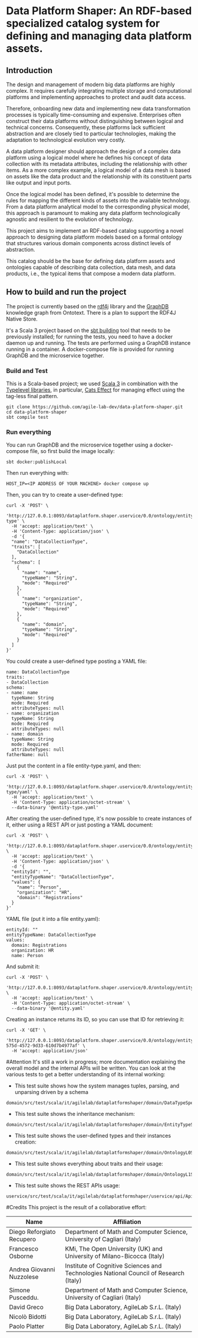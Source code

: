 # Data Platform Shaper: An RDF-based specialized catalog system for defining and managing data platform assets.

## Introduction
The design and management of modern big data platforms are highly complex. 
It requires carefully integrating multiple storage and computational platforms and implementing approaches to protect and audit data access. 

Therefore, onboarding new data and implementing new data transformation processes is typically time-consuming and expensive. Enterprises often construct their data platforms without distinguishing between logical and technical concerns. 
Consequently, these platforms lack sufficient abstraction and are closely tied to particular technologies, making the adaptation to technological evolution very costly. 

A data platform designer should approach the design of a complex data platform using a logical model where he defines his concept of data collection with its metadata attributes, including the relationship with other items. 
As a more complex example, a logical model of a data mesh is based on assets like the data product and the relationship with its constituent parts like output and input ports.

Once the logical model has been defined, it's possible to determine the rules for mapping the different kinds of assets into the available technology. From a data platform analytical model to the corresponding physical model, this approach is paramount to making any data platform technologically agnostic and resilient to the evolution of technology.

This project aims to implement an RDF-based catalog supporting a novel approach to designing data platform models based on a formal ontology that structures various domain components across distinct levels of abstraction. 

This catalog should be the base for defining data platform assets and ontologies capable of describing data collection, data mesh, and data products, i.e., the typical items that compose a modern data platform.

## How to build and run the project
The project is currently based on the [rdf4j](https://rdf4j.org) library and the [GraphDB](https://graphdb.ontotext.com) knowledge graph from Ontotext. There is a plan to support the RDF4J Native Store.

It's a Scala 3 project based on the [sbt building](https://www.scala-sbt.org) tool that needs to be previously installed; for running the tests, you need to have a docker daemon up and running. The tests are performed using a GraphDB instance running in a container. A docker-compose file is provided for running GraphDB and the microservice together.

### Build and Test
This is a Scala-based project; we used [Scala 3](https://www.scala-lang.org) in combination with the [Typelevel libraries](https://typelevel.org), in particular, [Cats Effect](https://typelevel.org/cats-effect/) for managing effect using the tag-less final pattern. 
```
git clone https://github.com/agile-lab-dev/data-platform-shaper.git
cd data-platform-shaper
sbt compile test
```
### Run everything
You can run GraphDB and the microservice together using a docker-compose file, so first build the image locally:

```
sbt docker:publishLocal
```

Then run everything with:

```
HOST_IP=<IP ADDRESS OF YOUR MACHINE> docker compose up
```

Then, you can try to create a user-defined type:

```
curl -X 'POST' \
  'http://127.0.0.1:8093/dataplatform.shaper.uservice/0.0/ontology/entity-type' \
  -H 'accept: application/text' \
  -H 'Content-Type: application/json' \
  -d '{
  "name": "DataCollectionType",
  "traits": [
    "DataCollection"
  ],
  "schema": [
    {
      "name": "name",
      "typeName": "String",
      "mode": "Required"
    },
    {
      "name": "organization",
      "typeName": "String",
      "mode": "Required"
    },
    {
      "name": "domain",
      "typeName": "String",
      "mode": "Required"
    }
  ]
}'
```

You could create a user-defined type posting a YAML file:

```
name: DataCollectionType
traits:
- DataCollection
schema:
- name: name
  typeName: String
  mode: Required
  attributeTypes: null
- name: organization
  typeName: String
  mode: Required
  attributeTypes: null
- name: domain
  typeName: String
  mode: Required
  attributeTypes: null
fatherName: null
```

Just put the content in a file entity-type.yaml, and then:

```
curl -X 'POST' \
  'http://127.0.0.1:8093/dataplatform.shaper.uservice/0.0/ontology/entity-type/yaml' \
  -H 'accept: application/text' \
  -H 'Content-Type: application/octet-stream' \
  --data-binary '@entity-type.yaml'
```

After creating the user-defined type, it's now possible to create instances of it, either using a REST API or just posting a YAML document:

```
curl -X 'POST' \
  'http://127.0.0.1:8093/dataplatform.shaper.uservice/0.0/ontology/entity' \
  -H 'accept: application/text' \
  -H 'Content-Type: application/json' \
  -d '{
  "entityId": "",
  "entityTypeName": "DataCollectionType",
  "values": {
    "name": "Person",
    "organization": "HR",
    "domain": "Registrations"
  }
}'
```

YAML file (put it into a file entity.yaml):

```
entityId: ""
entityTypeName: DataCollectionType
values:
  domain: Registrations
  organization: HR
  name: Person
```

And submit it:

```
curl -X 'POST' \
  'http://127.0.0.1:8093/dataplatform.shaper.uservice/0.0/ontology/entity/yaml' \
  -H 'accept: application/text' \
  -H 'Content-Type: application/octet-stream' \
  --data-binary '@entity.yaml'
```

Creating an instance returns its ID, so you can use that ID for retrieving it:

```
curl -X 'GET' \
  'http://127.0.0.1:8093/dataplatform.shaper.uservice/0.0/ontology/entity/9c2a7c0a-575d-4572-9d33-610d7b4977af' \
  -H 'accept: application/json'
```

#Attention
It's still a work in progress; more documentation explaining the overall model and the internal APIs will be written.
You can look at the various tests to get a better understanding of its internal working:

* This test suite shows how the system manages tuples, parsing, and unparsing driven by a schema
```
domain/src/test/scala/it/agilelab/dataplatformshaper/domain/DataTypeSpec.scala 
```
* This test suite shows the inheritance mechanism:
```
domain/src/test/scala/it/agilelab/dataplatformshaper/domain/EntityTypeSpec.scala
```
* This test suite shows the user-defined types and their instances creation:
```
domain/src/test/scala/it/agilelab/dataplatformshaper/domain/OntologyL0Spec.scala
```
* This test suite shows everything about traits and their usage:
```
domain/src/test/scala/it/agilelab/dataplatformshaper/domain/OntologyL1Spec.scala
```
* This test suite shows the REST APIs usage:
```
uservice/src/test/scala/it/agilelab/dataplatformshaper/uservice/api/ApiSpec.scala
```

#Credits
This project is the result of a collaborative effort:

| Name                      | Affiliation                                                                           |
| ------------------------- | --------------------------------------------------------------------------------------|
| Diego Reforgiato Recupero | Department of Math and Computer Science, University of Cagliari (Italy)               |
| Francesco Osborne         | KMi, The Open University (UK) and University of Milano-Bicocca (Italy)                |
| Andrea Giovanni Nuzzolese | Institute of Cognitive Sciences and Technologies National Council of Research (Italy) |
| Simone Pusceddu.          | Department of Math and Computer Science, University of Cagliari (Italy)               |
| David Greco               | Big Data Laboratory, AgileLab S.r.L. (Italy)                                          |
| Nicolò Bidotti            | Big Data Laboratory, AgileLab S.r.L. (Italy)                                          |
| Paolo Platter             | Big Data Laboratory, AgileLab S.r.L. (Italy)                                          |

